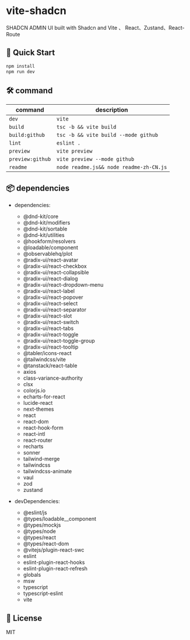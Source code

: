 # vite-shadcn

SHADCN ADMIN UI built with Shadcn and Vite 、 React、Zustand、React-Route

## 🚀 Quick Start

```bash
npm install
npm run dev
```

## 🛠️ command

| command | description             |
|---------|-------------------------|
| `dev` | `vite` |
| `build` | `tsc -b && vite build` |
| `build:github` | `tsc -b && vite build --mode github` |
| `lint` | `eslint .` |
| `preview` | `vite preview` |
| `preview:github` | `vite preview --mode github` |
| `readme` | `node readme.js&& node readme-zh-CN.js` |

## 📦 dependencies

- dependencies:
  - @dnd-kit/core
  - @dnd-kit/modifiers
  - @dnd-kit/sortable
  - @dnd-kit/utilities
  - @hookform/resolvers
  - @loadable/component
  - @observablehq/plot
  - @radix-ui/react-avatar
  - @radix-ui/react-checkbox
  - @radix-ui/react-collapsible
  - @radix-ui/react-dialog
  - @radix-ui/react-dropdown-menu
  - @radix-ui/react-label
  - @radix-ui/react-popover
  - @radix-ui/react-select
  - @radix-ui/react-separator
  - @radix-ui/react-slot
  - @radix-ui/react-switch
  - @radix-ui/react-tabs
  - @radix-ui/react-toggle
  - @radix-ui/react-toggle-group
  - @radix-ui/react-tooltip
  - @tabler/icons-react
  - @tailwindcss/vite
  - @tanstack/react-table
  - axios
  - class-variance-authority
  - clsx
  - colorjs.io
  - echarts-for-react
  - lucide-react
  - next-themes
  - react
  - react-dom
  - react-hook-form
  - react-intl
  - react-router
  - recharts
  - sonner
  - tailwind-merge
  - tailwindcss
  - tailwindcss-animate
  - vaul
  - zod
  - zustand

- devDependencies:
  - @eslint/js
  - @types/loadable__component
  - @types/mockjs
  - @types/node
  - @types/react
  - @types/react-dom
  - @vitejs/plugin-react-swc
  - eslint
  - eslint-plugin-react-hooks
  - eslint-plugin-react-refresh
  - globals
  - msw
  - typescript
  - typescript-eslint
  - vite

## 🧾 License

MIT
